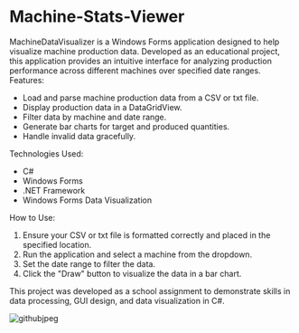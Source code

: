 # Machine-Stats-Viewer
MachineDataVisualizer is a Windows Forms application designed to help visualize machine production data. Developed as an educational project, this application provides an intuitive interface for analyzing production performance across different machines over specified date ranges. 
Features:
- Load and parse machine production data from a CSV or txt file.
- Display production data in a DataGridView.
- Filter data by machine and date range.
- Generate bar charts for target and produced quantities.
- Handle invalid data gracefully.

Technologies Used:
- C#
- Windows Forms
- .NET Framework
- Windows Forms Data Visualization

How to Use:
1. Ensure your CSV or txt file is formatted correctly and placed in the specified location.
2. Run the application and select a machine from the dropdown.
3. Set the date range to filter the data.
4. Click the "Draw" button to visualize the data in a bar chart.

This project was developed as a school assignment to demonstrate skills in data processing, GUI design, and data visualization in C#.



![githubjpeg](https://github.com/Aliihsanhashas/studentApplication/assets/30952683/8178dc1c-e53f-456b-9c3e-d315b3424348)
